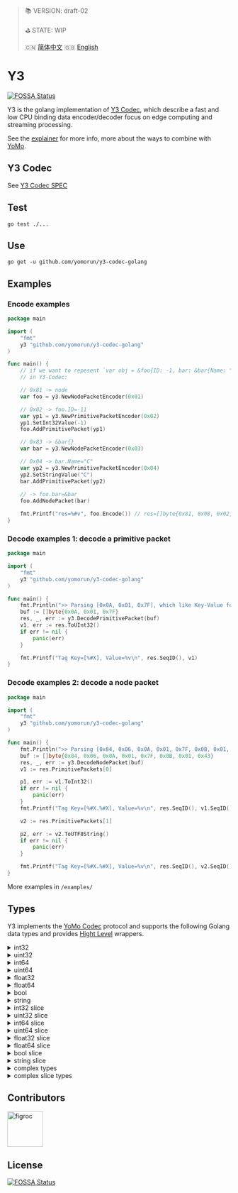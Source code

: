 > 📚 VERSION: draft-02
>
> ⛳️ STATE: WIP
>
> 🇨🇳 [简体中文](https://gitee.com/yomorun/y3-codec-golang/blob/master/README_CN.md)  🇬🇧 [English](https://github.com/yomorun/y3-codec-golang/blob/master/README.md)

# Y3
[![FOSSA Status](https://app.fossa.com/api/projects/git%2Bgithub.com%2Fyomorun%2Fy3-codec-golang.svg?type=shield)](https://app.fossa.com/projects/git%2Bgithub.com%2Fyomorun%2Fy3-codec-golang?ref=badge_shield)

Y3 is the golang implementation of [Y3 Codec](https://github.com/yomorun/y3-codec), which describe a fast and low CPU binding data encoder/decoder focus on edge computing and streaming processing.

See the [explainer](https://github.com/yomorun/y3-codec-golang/blob/master/explainer.md) for more info, more about the ways to combine with [YoMo](https://github.com/yomorun/yomo).

## Y3 Codec

See [Y3 Codec SPEC](https://github.com/yomorun/y3-codec)

## Test

`go test ./...`

## Use 

`go get -u github.com/yomorun/y3-codec-golang`

## Examples

### Encode examples

```go
package main

import (
	"fmt"
	y3 "github.com/yomorun/y3-codec-golang"
)

func main() {
	// if we want to repesent `var obj = &foo{ID: -1, bar: &bar{Name: "C"}}` 
	// in Y3-Codec:

	// 0x81 -> node
	var foo = y3.NewNodePacketEncoder(0x01)

	// 0x02 -> foo.ID=-11
	var yp1 = y3.NewPrimitivePacketEncoder(0x02)
	yp1.SetInt32Value(-1)
	foo.AddPrimitivePacket(yp1)

	// 0x83 -> &bar{}
	var bar = y3.NewNodePacketEncoder(0x03)

	// 0x04 -> bar.Name="C"
	var yp2 = y3.NewPrimitivePacketEncoder(0x04)
	yp2.SetStringValue("C")
	bar.AddPrimitivePacket(yp2)
	
	// -> foo.bar=&bar
	foo.AddNodePacket(bar)

	fmt.Printf("res=%#v", foo.Encode()) // res=[]byte{0x81, 0x08, 0x02, 0x01, 0x7F, 0x83, 0x03, 0x04, 0x01, 0x43}
}
```

### Decode examples 1: decode a primitive packet

```go
package main

import (
	"fmt"
	y3 "github.com/yomorun/y3-codec-golang"
)

func main() {
	fmt.Println(">> Parsing [0x0A, 0x01, 0x7F], which like Key-Value format = 0x0A: 127")
	buf := []byte{0x0A, 0x01, 0x7F}
	res, _, err := y3.DecodePrimitivePacket(buf)
	v1, err := res.ToUInt32()
	if err != nil {
		panic(err)
	}

	fmt.Printf("Tag Key=[%#X], Value=%v\n", res.SeqID(), v1)
}
```

### Decode examples 2: decode a node packet

```go
package main

import (
	"fmt"
	y3 "github.com/yomorun/y3-codec-golang"
)

func main() {
	fmt.Println(">> Parsing [0x84, 0x06, 0x0A, 0x01, 0x7F, 0x0B, 0x01, 0x43] EQUALS JSON= 0x84: { 0x0A: -1, 0x0B: 'C' }")
	buf := []byte{0x84, 0x06, 0x0A, 0x01, 0x7F, 0x0B, 0x01, 0x43}
	res, _, err := y3.DecodeNodePacket(buf)
	v1 := res.PrimitivePackets[0]

	p1, err := v1.ToInt32()
	if err != nil {
		panic(err)
	}
	fmt.Printf("Tag Key=[%#X.%#X], Value=%v\n", res.SeqID(), v1.SeqID(), p1)

	v2 := res.PrimitivePackets[1]

	p2, err := v2.ToUTF8String()
	if err != nil {
		panic(err)
	}

	fmt.Printf("Tag Key=[%#X.%#X], Value=%v\n", res.SeqID(), v2.SeqID(), p2)
}
```

More examples in `/examples/`

## Types

Y3 implements the [YoMo Codec](https://github.com/yomorun/yomo-codec) protocol and supports the following Golang data types and provides [Hight Level](https://github.com/yomorun/y3-codec-golang/blob/master/README.md#types) wrappers.

<details>
  <summary>int32</summary>
  <pre class="go" style="background-color: #f0f8ff;">
  // encode
  var data int32 = 123
  var prim = y3.NewPrimitivePacketEncoder(0x01)
  prim.SetInt32Value(data)
  buf := prim.Encode()
  // decode
  res, _, _, _ := y3.DecodePrimitivePacket(buf)
  val, _ := res.ToInt32()
  fmt.Printf("val=%d", val)  
  </pre>
</details>
<details>
  <summary>uint32</summary>
  <pre class="go" style="background-color: aliceblue">
  // encode
  var data uint32 = 123
  var prim = y3.NewPrimitivePacketEncoder(0x01)
  prim.SetUInt32Value(data)
  buf := prim.Encode()
  // decode
  res, _, _, _ := y3.DecodePrimitivePacket(buf)
  val, _ := res.ToUInt32()
  fmt.Printf("val=%d", val)  
  </pre>
</details>
<details>
  <summary>int64</summary>
  <pre class="go" style="background-color: aliceblue">
  // encode
  var data int64 = 123
  var prim = y3.NewPrimitivePacketEncoder(0x01)
  prim.SetInt64Value(data)
  buf := prim.Encode()
  // decode
  res, _, _, _ := y3.DecodePrimitivePacket(buf)
  val, _ := res.ToInt64()
  fmt.Printf("val=%d", val) 
  </pre>
</details>
<details>
  <summary>uint64</summary>
  <pre class="go" style="background-color: aliceblue">
  // encode
  var data uint64 = 123
  var prim = y3.NewPrimitivePacketEncoder(0x01)
  prim.SetUInt64Value(data)
  buf := prim.Encode()
  // decode
  res, _, _, _ := y3.DecodePrimitivePacket(buf)
  val, _ := res.ToUInt64()
  fmt.Printf("val=%d", val)
  </pre>
</details>
<details>
  <summary>float32</summary>
  <pre class="go" style="background-color: aliceblue">
  // encode
  var data float32 = 1.23
  var prim = y3.NewPrimitivePacketEncoder(0x01)
  prim.SetFloat32Value(data)
  buf := prim.Encode()
  // decode
  res, _, _, _ := y3.DecodePrimitivePacket(buf)
  val, _ := res.ToFloat32()
  fmt.Printf("val=%f", val)
  </pre>
</details>
<details>
  <summary>float64</summary>
  <pre class="go" style="background-color: aliceblue">
	// encode
	var data float64 = 1.23
	var prim = y3.NewPrimitivePacketEncoder(0x01)
	prim.SetFloat64Value(data)
	buf := prim.Encode()
	// decode
	res, _, _, _ := y3.DecodePrimitivePacket(buf)
	val, _ := res.ToFloat64()
	fmt.Printf("val=%f", val)  
  </pre>
</details>
<details>
  <summary>bool</summary>
  <pre class="go" style="background-color: aliceblue">
 	// encode
 	var data bool = true
 	var prim = y3.NewPrimitivePacketEncoder(0x01)
 	prim.SetBoolValue(data)
 	buf := prim.Encode()
 	// decode
 	res, _, _, _ := y3.DecodePrimitivePacket(buf)
 	val, _ := res.ToBool()
 	fmt.Printf("val=%v", val) 
  </pre>
</details>
<details>
  <summary>string</summary>
  <pre class="go" style="background-color: aliceblue">
  // encode
  var data string = "abc"
  var prim = y3.NewPrimitivePacketEncoder(0x01)
  prim.SetStringValue(data)
  buf := prim.Encode()
  // decode
  res, _, _, _ := y3.DecodePrimitivePacket(buf)
  val, _ := res.ToUTF8String()
  fmt.Printf("val=%s", val)
  </pre>
</details>
<details>
  <summary>int32 slice</summary>
  <pre class="go" style="background-color: aliceblue">
  // encode
  data := []int32{123, 456}
  var node = y3.NewNodeSlicePacketEncoder(0x10)
  if out, ok := utils.ToInt64Slice(data); ok {
    for _, v := range out {
      var item = y3.NewPrimitivePacketEncoder(0x00)
      item.SetInt32Value(int32(v.(int64)))
      node.AddPrimitivePacket(item)
    }
  }
  buf := node.Encode()
  // decode
  packet, _, _ := y3.DecodeNodePacket(buf)
  result := make([]int32, 0)
  for _, p := range packet.PrimitivePackets {
    v, _ := p.ToInt32()
    result = append(result, v)
  }
  fmt.Printf("result=%v", result)
  </pre>
</details>
<details>
  <summary>uint32 slice</summary>
  <pre class="go" style="background-color: aliceblue">
  // encode
  data := []uint32{123, 456}
  var node = y3.NewNodeSlicePacketEncoder(0x10)
  if out, ok := utils.ToUInt64Slice(data); ok {
    for _, v := range out {
      var item = y3.NewPrimitivePacketEncoder(0x00)
      item.SetUInt32Value(uint32(v.(uint64)))
      node.AddPrimitivePacket(item)
    }
  }
  buf := node.Encode()
  // decode
  packet, _, _ := y3.DecodeNodePacket(buf)
  result := make([]uint32, 0)
  for _, p := range packet.PrimitivePackets {
    v, _ := p.ToUInt32()
    result = append(result, v)
  }
  fmt.Printf("result=%v", result)
  </pre>
</details>
<details>
  <summary>int64 slice</summary>
  <pre class="go" style="background-color: aliceblue">
  // encode
  data := []int64{123, 456}
  var node = y3.NewNodeSlicePacketEncoder(0x10)
  if out, ok := utils.ToInt64Slice(data); ok {
    for _, v := range out {
      var item = y3.NewPrimitivePacketEncoder(0x00)
      item.SetInt64Value(v.(int64))
      node.AddPrimitivePacket(item)
    }
  }
  buf := node.Encode()
  // decode
  packet, _, _ := y3.DecodeNodePacket(buf)
  result := make([]int64, 0)
  for _, p := range packet.PrimitivePackets {
    v, _ := p.ToInt64()
    result = append(result, v)
  }
  fmt.Printf("result=%v", result)
  </pre>
</details>
<details>
  <summary>uint64 slice</summary>
  <pre class="go" style="background-color: aliceblue">
 	// encode
 	data := []uint64{123, 456}
 	var node = y3.NewNodeSlicePacketEncoder(0x10)
 	if out, ok := utils.ToUInt64Slice(data); ok {
 		for _, v := range out {
 			var item = y3.NewPrimitivePacketEncoder(0x00)
 			item.SetUInt64Value(v.(uint64))
 			node.AddPrimitivePacket(item)
 		}
 	}
 	buf := node.Encode()
 	// decode
 	packet, _, _ := y3.DecodeNodePacket(buf)
 	result := make([]uint64, 0)
 	for _, p := range packet.PrimitivePackets {
 		v, _ := p.ToUInt64()
 		result = append(result, v)
 	}
 	fmt.Printf("result=%v", result) 
  </pre>
</details>
<details>
  <summary>float32 slice</summary>
  <pre class="go" style="background-color: aliceblue">
  // encode
  data := []float32{1.23, 4.56}
  var node = y3.NewNodeSlicePacketEncoder(0x10)
  if out, ok := utils.ToUFloat64Slice(data); ok {
    for _, v := range out {
      var item = y3.NewPrimitivePacketEncoder(0x00)
      item.SetFloat32Value(float32(v.(float64)))
      node.AddPrimitivePacket(item)
    }
  }
  buf := node.Encode()
  // decode
  packet, _, _ := y3.DecodeNodePacket(buf)
  result := make([]float32, 0)
  for _, p := range packet.PrimitivePackets {
    v, _ := p.ToFloat32()
    result = append(result, v)
  }
  fmt.Printf("result=%v", result)
  </pre>
</details>
<details>
  <summary>float64 slice</summary>
  <pre class="go" style="background-color: aliceblue">
 	// encode
 	data := []float64{1.23, 4.56}
 	var node = y3.NewNodeSlicePacketEncoder(0x10)
 	if out, ok := utils.ToUFloat64Slice(data); ok {
 		for _, v := range out {
 			var item = y3.NewPrimitivePacketEncoder(0x00)
 			item.SetFloat64Value(v.(float64))
 			node.AddPrimitivePacket(item)
 		}
 	}
 	buf := node.Encode()
 	// decode
 	packet, _, _ := y3.DecodeNodePacket(buf)
 	result := make([]float64, 0)
 	for _, p := range packet.PrimitivePackets {
 		v, _ := p.ToFloat64()
 		result = append(result, v)
 	}
 	fmt.Printf("result=%v", result) 
  </pre>
</details>
<details>
  <summary>bool slice</summary>
  <pre class="go" style="background-color: aliceblue">
 	// encode
 	data := []bool{true, false}
 	var node = y3.NewNodeSlicePacketEncoder(0x10)
 	if out, ok := utils.ToBoolSlice(data); ok {
 		for _, v := range out {
 			var item = y3.NewPrimitivePacketEncoder(0x00)
 			item.SetBoolValue(v.(bool))
 			node.AddPrimitivePacket(item)
 		}
 	}
 	buf := node.Encode()
 	// decode
 	packet, _, _ := y3.DecodeNodePacket(buf)
 	result := make([]bool, 0)
 	for _, p := range packet.PrimitivePackets {
 		v, _ := p.ToBool()
 		result = append(result, v)
 	}
 	fmt.Printf("result=%v", result) 
  </pre>
</details>
<details>
  <summary>string slice</summary>
  <pre class="go" style="background-color: aliceblue">
  // encode
  data := []string{"abc", "def"}
  var node = y3.NewNodeSlicePacketEncoder(0x10)
  if out, ok := utils.ToStringSlice(data); ok {
    for _, v := range out {
      var item = y3.NewPrimitivePacketEncoder(0x00)
      item.SetStringValue(fmt.Sprintf("%v", v))
      node.AddPrimitivePacket(item)
    }
  }
  buf := node.Encode()
  // decode
  packet, _, _ := y3.DecodeNodePacket(buf)
  result := make([]string, 0)
  for _, p := range packet.PrimitivePackets {
    v, _ := p.ToUTF8String()
    result = append(result, v)
  }
  fmt.Printf("result=%v", result)
  </pre>
</details>
<details>
  <summary>complex types</summary>
  <pre class="go" style="background-color: aliceblue">
 	// encode
 	var node = y3.NewNodePacketEncoder(0x01)
 	node.AddPrimitivePacket(func() *y3.PrimitivePacketEncoder {
 		var prim1 = y3.NewPrimitivePacketEncoder(0x10)
 		prim1.SetFloat32Value(40.5)
 		return prim1
 	}())
 	node.AddPrimitivePacket(func() *y3.PrimitivePacketEncoder {
 		var prim1 = y3.NewPrimitivePacketEncoder(0x11)
 		prim1.SetInt64Value(time.Now().Unix())
 		return prim1
 	}())
 	buf := node.Encode()
 	// decode
 	res, _, _ := y3.DecodeNodePacket(buf)
 	for _, v := range res.PrimitivePackets {
 		if v.SeqID() == 0x10 {
 			fmt.Printf("0x10=%f\n", func() float32 {
 				val, _ := v.ToFloat32()
 				return val
 			}())
 		}
 		if v.SeqID() == 0x11 {
 			fmt.Printf("0x11=%d\n", func() int64 {
 				val, _ := v.ToInt64()
 				return val
 			}())
 		}
 	} 
  </pre>
</details>
<details>
  <summary>complex slice types</summary>
  <pre class="go" style="background-color: aliceblue">
  // encode
  var node = y3.NewNodeSlicePacketEncoder(0x01)
  for i := 0; i < 2; i++ {
    item := y3.NewNodePacketEncoder(0x00)
    item.AddPrimitivePacket(func() *y3.PrimitivePacketEncoder {
      var prim1 = y3.NewPrimitivePacketEncoder(0x10)
      prim1.SetFloat32Value(40.5)
      return prim1
    }())
    item.AddPrimitivePacket(func() *y3.PrimitivePacketEncoder {
      var prim1 = y3.NewPrimitivePacketEncoder(0x11)
      prim1.SetInt64Value(time.Now().Unix())
      return prim1
    }())
    node.AddNodePacket(item)
  }
  buf := node.Encode()
  // decode
  res, _, _ := y3.DecodeNodePacket(buf)
  for _, v := range res.NodePackets {
    if res.SeqID() != 0x01 {
      continue
    }
    for _, vv := range v.PrimitivePackets {
      if vv.SeqID() == 0x10 {
        fmt.Printf("0x10=%f\n", func() float32 {
          val, _ := vv.ToFloat32()
          return val
        }())
      }
      if vv.SeqID() == 0x11 {
        fmt.Printf("0x11=%d\n", func() int64 {
          val, _ := vv.ToInt64()
          return val
        }())
      }
    }
  }
  </pre>
</details>

## Contributors

[//]: contributor-faces

<a href="https://github.com/figroc"><img src="https://avatars1.githubusercontent.com/u/2026460?v=3" title="figroc" width="80" height="80"></a>

[//]: contributor-faces

## License
[![FOSSA Status](https://app.fossa.com/api/projects/git%2Bgithub.com%2Fyomorun%2Fy3-codec-golang.svg?type=large)](https://app.fossa.com/projects/git%2Bgithub.com%2Fyomorun%2Fy3-codec-golang?ref=badge_large)

